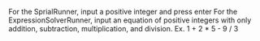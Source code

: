 For the SprialRunner, input a positive integer and press enter
For the ExpressionSolverRunner, input an equation of positive integers with only addition, subtraction, multiplication, and division. Ex. 1 + 2 * 5 - 9 / 3
